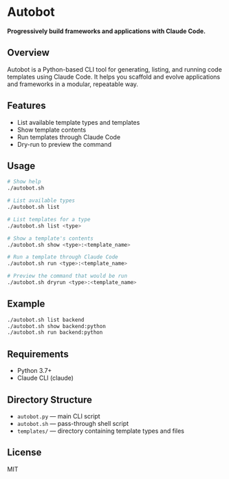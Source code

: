 # Autobot

**Progressively build frameworks and applications with Claude Code.**

## Overview
Autobot is a Python-based CLI tool for generating, listing, and running code templates using Claude Code. It helps you scaffold and evolve applications and frameworks in a modular, repeatable way.

## Features
- List available template types and templates
- Show template contents
- Run templates through Claude Code
- Dry-run to preview the command

## Usage

```sh
# Show help
./autobot.sh

# List available types
./autobot.sh list

# List templates for a type
./autobot.sh list <type>

# Show a template's contents
./autobot.sh show <type>:<template_name>

# Run a template through Claude Code
./autobot.sh run <type>:<template_name>

# Preview the command that would be run
./autobot.sh dryrun <type>:<template_name>
```

## Example
```sh
./autobot.sh list backend
./autobot.sh show backend:python
./autobot.sh run backend:python
```

## Requirements
- Python 3.7+
- Claude CLI (claude)

## Directory Structure
- `autobot.py` — main CLI script
- `autobot.sh` — pass-through shell script
- `templates/` — directory containing template types and files

## License
MIT
